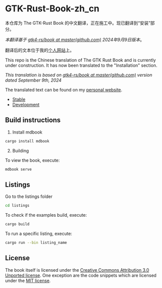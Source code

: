 # GTK-Rust-Book-zh_cn

本仓库为 The GTK-Rust Book 的中文翻译，正在施工中。现已翻译到“安装”部分。

*本翻译基于 [gtk4-rs/book at master(github.com)](https://github.com/gtk-rs/gtk4-rs/tree/master/book) 2024年9月9日版本*。

翻译后的文本位于我的[个人网站](https://mario-hero.github.io/gtk-book-zh_cn/)上。

This repo is the Chinese translation of The GTK Rust Book and is currently under construction. It has now been translated to the "Installation" section.

*This translation is based on [gtk4-rs/book at master(github.com)](https://github.com/gtk-rs/gtk4-rs/tree/master/book) version dated September 9th, 2024*

The translated text can be found on my [personal website](https://mario-hero.github.io/gtk-book-zh_cn/).

- [Stable](https://gtk-rs.org/gtk4-rs/stable/latest/book)
- [Development](https://gtk-rs.org/gtk4-rs/git/book)

## Build instructions

1. Install mdbook

```bash
cargo install mdbook
```

2. Building

To view the book, execute:

```bash
mdbook serve
```

## Listings

Go to the listings folder

```bash
cd listings
```

To check if the examples build, execute:

```bash
cargo build
```

To run a specific listing, execute:

```bash
cargo run --bin listing_name
```

## License

The book itself is licensed under the [Creative Commons Attribution 3.0 Unported license](https://creativecommons.org/licenses/by/3.0/).
One exception are the code snippets which are licensed under the [MIT license](https://mit-license.org/).

